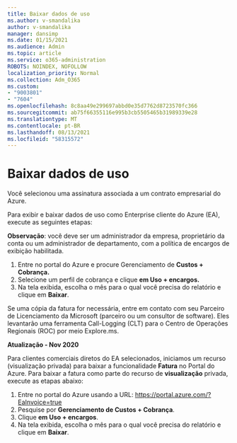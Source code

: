 ```yaml
---
title: Baixar dados de uso
ms.author: v-smandalika
author: v-smandalika
manager: dansimp
ms.date: 01/15/2021
ms.audience: Admin
ms.topic: article
ms.service: o365-administration
ROBOTS: NOINDEX, NOFOLLOW
localization_priority: Normal
ms.collection: Adm_O365
ms.custom:
- "9003801"
- "7604"
ms.openlocfilehash: 8c8aa49e299697abbd0e35d7762d8723570fc366
ms.sourcegitcommit: ab75f66355116e995b3cb5505465b31989339e28
ms.translationtype: MT
ms.contentlocale: pt-BR
ms.lasthandoff: 08/13/2021
ms.locfileid: "58315572"
---
```

# <a name="download-usage-data"></a>Baixar dados de uso

Você selecionou uma assinatura associada a um contrato empresarial do Azure.

Para exibir e baixar dados de uso como Enterprise cliente do Azure (EA), execute as seguintes etapas:

**Observação**: você deve ser um administrador da empresa, proprietário da conta ou um administrador de departamento, com a política de encargos de exibição habilitada. 

1. Entre no portal do Azure e procure Gerenciamento de **Custos + Cobrança.**
2. Selecione um perfil de cobrança e clique **em Uso + encargos.**
3. Na tela exibida, escolha o mês para o qual você precisa do relatório e clique em **Baixar**.

Se uma cópia da fatura for necessária, entre em contato com seu Parceiro de Licenciamento da Microsoft (parceiro ou um consultor de software). Eles levantarão uma ferramenta Call-Logging (CLT) para o Centro de Operações Regionais (ROC) por meio Explore.ms.

**Atualização - Nov 2020**

Para clientes comerciais diretos do EA selecionados, iniciamos um recurso (visualização privada) para baixar a funcionalidade **Fatura** no Portal do Azure. Para baixar a fatura como parte do recurso de **visualização** privada, execute as etapas abaixo:

1. Entre no portal do Azure usando a URL: https://portal.azure.com/?EaInvoice=true 
2. Pesquise por **Gerenciamento de Custos + Cobrança**. 
3. Clique **em Uso + encargos**. 
4. Na tela exibida, escolha o mês para o qual você precisa do relatório e clique em **Baixar**.